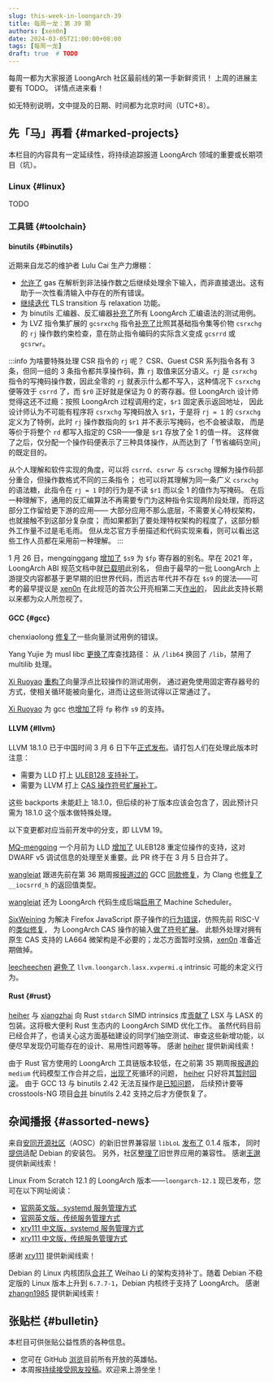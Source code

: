 ```yaml
---
slug: this-week-in-loongarch-39
title: 每周一龙：第 39 期
authors: [xen0n]
date: 2024-03-05T21:00:00+08:00
tags: [每周一龙]
draft: true  # TODO
---
```


每周一都为大家报道 LoongArch 社区最前线的第一手新鲜资讯！
上周的进展主要有 TODO。
详情点进来看！

<!-- truncate -->

如无特别说明，文中提及的日期、时间都为北京时间（UTC+8）。

## 先「马」再看 {#marked-projects}

本栏目的内容具有一定延续性，将持续追踪报道 LoongArch 领域的重要或长期项目（坑）。

### Linux {#linux}

TODO

### 工具链 {#toolchain}

#### binutils {#binutils}

近期来自龙芯的维护者 Lulu Cai 生产力爆棚：

* [允许了](https://sourceware.org/pipermail/binutils/2024-March/132839.html)
  gas 在解析到非法操作数之后继续处理余下输入，而非直接退出。这有助于一次性看清输入中存在的所有错误。
* [继续迭代](https://sourceware.org/pipermail/binutils/2024-March/132767.html)
  TLS transition 与 relaxation 功能。
* 为 binutils 汇编器、反汇编器[补充了](https://sourceware.org/pipermail/binutils/2024-February/132734.html)所有
  LoongArch 汇编语法的测试用例。
* 为 LVZ 指令集扩展的 `gcsrxchg` 指令[补充了](https://sourceware.org/pipermail/binutils/2024-February/132733.html)比照其基础指令集等价物
  `csrxchg` 的 `rj` 操作数约束检查，意在防止指令编码的实际含义变成 `gcsrrd` 或 `gcsrwr`。

:::info 为啥要特殊处理 CSR 指令的 `rj` 呢？
CSR、Guest CSR 系列指令各有 3 条，但同一组的 3 条指令都共享操作码，靠 `rj` 取值来区分语义。`rj`
是 `csrxchg` 指令的写掩码操作数，因此全零的 `rj` 就表示什么都不写入，这种情况下
`csrxchg` 便等效于 `csrrd` 了，而 `$r0` 正好就是保证为 0 的寄存器。但
LoongArch 设计师觉得这还不过瘾：按照 LoongArch 过程调用约定，`$r1` 固定表示返回地址，
因此设计师认为不可能有程序将 `csrxchg` 写掩码放入 `$r1`，于是将 `rj = 1` 的
`csrxchg` 定义为了特例，此时 `rj` 操作数指向的 `$r1` 并不表示写掩码，也不会被读取，
而是等价于将整个 `rd` 都写入指定的 CSR——像是 `$r1` 存放了全 1 的值一样。
这样做了之后，仅分配一个操作码便表示了三种具体操作，从而达到了「节省编码空间」的既定目的。

从个人理解和软件实现的角度，可以将 `csrrd`、`csrwr` 与 `csrxchg` 理解为操作码部分重合，但操作数格式不同的三条指令；
也可以将其理解为同一条广义 `csrxchg` 的语法糖，此指令在 `rj = 1` 时的行为是不读 `$r1` 而以全 1 的值作为写掩码。
在后一种理解下，通用的反汇编算法不再需要专门为这种指令实现两阶段处理，而将这部分工作留给更下游的应用——
大部分应用不那么底层，不需要关心特权架构，也就接触不到这部分复杂度；
而如果都到了要处理特权架构的程度了，这部分额外工作量不过是毛毛雨。
但从龙芯官方手册描述和代码实现来看，则可以看出这些工作人员都在采用前一种理解。
:::

1 月 26 日，mengqinggang [增加了](https://sourceware.org/git/?p=binutils-gdb.git;a=commitdiff;h=969f5c0e12c18595cbd16f2df73c4630d0635dfe)
`$s9` 为 `$fp` 寄存器的别名。早在 2021 年，LoongArch ABI 规范文档中就[已载明](https://github.com/loongson/LoongArch-Documentation/commit/de73529fa9f78e9796d97219af23c4f67b2b3de9)此别名，
但由于最早的一批 LoongArch 上游提交内容都基于更早期的旧世界代码，而远古年代并不存在
`$s9` 的提法——可考的最早提议是 [xen0n] 在此规范的首次公开亮相第二天[作出的](https://github.com/loongson/LoongArch-Documentation/pull/3#discussion_r684653367)，
因此此支持长期以来都为众人所忽视了。

[xen0n]: https://github.com/xen0n

#### GCC {#gcc}

chenxiaolong [修复了](https://gcc.gnu.org/pipermail/gcc-patches/2024-March/647255.html)一些向量测试用例的错误。

Yang Yujie 为 musl libc [更换了](https://gcc.gnu.org/pipermail/gcc-patches/2024-March/647240.html)库查找路径：
从 `/lib64` 换回了 `/lib`，禁用了 multilib 处理。

[Xi Ruoyao][xry111] [重构了](https://gcc.gnu.org/pipermail/gcc-patches/2024-March/647197.html)向量浮点比较操作的测试用例，
通过避免使用固定寄存器号的方式，使相关循环能被向量化，进而让这些测试得以正常通过了。

[Xi Ruoyao][xry111] 为 gcc 也[增加了](https://gcc.gnu.org/pipermail/gcc-patches/2024-March/647193.html)将
`fp` 称作 `s9` 的支持。

#### LLVM {#llvm}

LLVM 18.1.0 已于中国时间 3 月 6 日下午[正式发布](https://github.com/llvm/llvm-project/releases/tag/llvmorg-18.1.0)。请打包人们在处理此版本时注意：

* 需要为 LLD 打上 [ULEB128 支持补丁](https://github.com/llvm/llvm-project/pull/83983)。
* 需要为 LLVM 打上 [CAS 操作符号扩展补丁](https://github.com/llvm/llvm-project/pull/83750)。

这些 backports 未能赶上 18.1.0，但后续的补丁版本应该会包含了，因此预计只需为
18.1.0 这个版本做特殊处理。

以下变更都对应当前开发中的分支，即 LLVM 19。

[MQ-mengqing] 一个月前为 LLD [增加了](https://github.com/llvm/llvm-project/pull/81133)
ULEB128 重定位操作的支持，这对 DWARF v5 调试信息的处理至关重要。此 PR 终于在 3 月 5 日合并了。

[wangleiat] 跟进先前在第 36 期周报[报道过的](./2024-02-12-this-week-in-loongarch-36.md#gcc)
GCC [同款修复](https://gcc.gnu.org/pipermail/gcc-patches/2024-February/645016.html)，为
Clang 也[修复了](https://github.com/llvm/llvm-project/pull/84100)
`__iocsrrd_h` 的返回值类型。

[wangleiat] 还为 LoongArch 代码生成后端[启用了](https://github.com/llvm/llvm-project/pull/83759)
Machine Scheduler。

[SixWeining] 为解决 Firefox JavaScript 原子操作的[行为错误](https://bugzilla.mozilla.org/show_bug.cgi?id=1882301)，仿照先前
RISC-V 的[类似修复](https://github.com/llvm/llvm-project/commit/616289ed29225c0ddfe5699c7fdf42a0fcbe0ab4)，
为 LoongArch CAS 操作的输入[做了符号扩展](https://github.com/llvm/llvm-project/pull/83656)。
此额外处理对拥有原生 CAS 支持的 LA664 微架构是不必要的；龙芯方面暂时没搞，[xen0n] 准备近期做掉。

[leecheechen] [避免了](https://github.com/llvm/llvm-project/pull/82984)
`llvm.loongarch.lasx.xvpermi.q` intrinsic 可能的未定义行为。

[leecheechen]: https://github.com/leecheechen
[MQ-mengqing]: https://github.com/MQ-mengqing
[SixWeining]: https://github.com/SixWeining
[wangleiat]: https://github.com/wangleiat

#### Rust {#rust}

[heiher] 与 [xiangzhai] 向 Rust `stdarch` SIMD intrinsics 库[贡献了](https://github.com/rust-lang/stdarch/pull/1535)
LSX 与 LASX 的包装。这将极大便利 Rust 生态内的 LoongArch SIMD 优化工作。
虽然代码目前已经合并了，也请关心这方面基础建设的同学们抽空测试、审查这些新增功能，以便尽早发现仍可能存在的设计、易用性问题等等。
感谢 [heiher] 提供新闻线索！

由于 Rust 官方使用的 LoongArch 工具链版本较低，在之前第 35 期周报[报道的](./2024-02-05-this-week-in-loongarch-35.md#rust)
`medium` 代码模型工作合并之后，[出现了](https://github.com/rust-lang/rust/issues/121289)死循环的问题，
[heiher] 只好将其[暂时回滚](https://github.com/rust-lang/rust/pull/121291)。
由于 GCC 13 与 binutils 2.42 无法互操作是[已知问题](https://github.com/loongson-community/discussions/issues/41)，
后续预计要等 crosstools-NG 项目[合并](https://github.com/crosstool-ng/crosstool-ng/pull/2095)
binutils 2.42 支持之后才方便恢复了。

[heiher]: https://github.com/heiher
[xiangzhai]: https://github.com/xiangzhai

## 杂闻播报 {#assorted-news}

来自[安同开源社区][aosc]（AOSC）的新旧世界兼容层 `libLoL`
[发布了](https://liblol.aosc.io/docs/dev/changelog/#014) 0.1.4 版本，
同时[提供](https://github.com/AOSC-Dev/liblol/releases/tag/debian%2Fv0.1.4-1)适配
Debian 的安装包。
另外，社区[整理了](https://liblol.aosc.io/docs/apps/)旧世界应用的兼容性。
感谢[王邈][shankerwangmiao]提供新闻线索！

[aosc]: https://aosc.io

Linux From Scratch 12.1 的 LoongArch 版本——`loongarch-12.1` 现已发布，您可在以下网址阅读：

* [官网英文版，systemd 服务管理方式](https://www.linuxfromscratch.org/~xry111/lfs/view/loongarch-12.1-systemd/)
* [官网英文版，传统服务管理方式](https://www.linuxfromscratch.org/~xry111/lfs/view/loongarch-12.1/)
* [xry111 中文版，systemd 服务管理方式](https://lfs.xry111.site/zh_CN/loongarch-12.1-systemd/)
* [xry111 中文版，传统服务管理方式](https://lfs.xry111.site/zh_CN/loongarch-12.1/)

感谢 [xry111] 提供新闻线索！

Debian 的 Linux 内核团队[合并了](https://salsa.debian.org/kernel-team/linux/-/merge_requests/879)
Weihao Li 的架构支持补丁。随着 Debian 不稳定版的 Linux 版本上升到 `6.7.7-1`，Debian
内核终于支持了 LoongArch。
感谢 [zhangn1985] 提供新闻线索！

[shankerwangmiao]: https://github.com/shankerwangmiao
[xry111]: https://github.com/xry111
[zhangn1985]: https://github.com/zhangn1985

## 张贴栏 {#bulletin}

本栏目可供张贴公益性质的各种信息。

* 您可在 GitHub [浏览](https://github.com/loongson-community/discussions/labels/%E8%8B%B1%E9%9B%84%E5%B8%96)目前所有开放的英雄帖。
* 本周报[持续接受网友投稿][call-for-submissions]。欢迎来上游坐坐！

[call-for-submissions]: https://github.com/loongson-community/areweloongyet/issues/16
